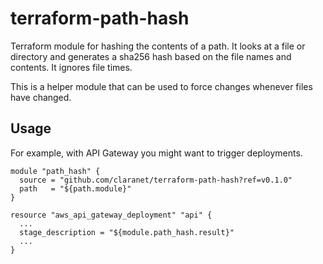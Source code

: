 # terraform-path-hash

Terraform module for hashing the contents of a path. It looks at a file or directory and generates a sha256 hash based on the file names and contents. It ignores file times.

This is a helper module that can be used to force changes whenever files have changed. 

## Usage

For example, with API Gateway you might want to trigger deployments.

```hcl
module "path_hash" {
  source = "github.com/claranet/terraform-path-hash?ref=v0.1.0"
  path   = "${path.module}"
}

resource "aws_api_gateway_deployment" "api" {
  ...
  stage_description = "${module.path_hash.result}"
  ...
}
```
